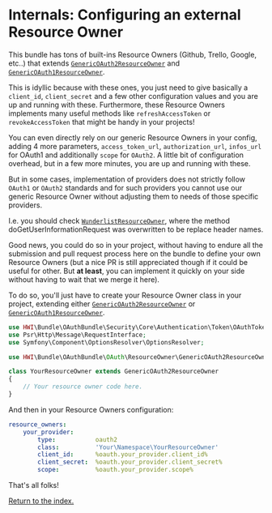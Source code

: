 Internals: Configuring an external Resource Owner
=================================================
This bundle has tons of built-ins Resource Owners (Github, Trello, Google, etc..) that extends
[`GenericOAuth2ResourceOwner`](https://github.com/hwi/HWIOAuthBundle/blob/master/OAuth/ResourceOwner/GenericOAuth2ResourceOwner.php)
and [`GenericOAuth1ResourceOwner`](https://github.com/hwi/HWIOAuthBundle/blob/master/OAuth/ResourceOwner/GenericOAuth1ResourceOwner.php).

This is idyllic because with these ones, you just need to give basically a `client_id`,
`client_secret` and a few other configuration values and you are up and running with these.
Furthermore, these Resource Owners implements many useful methods like `refreshAccessToken` or
`revokeAccessToken` that might be handy in your projects!

You can even directly rely on our generic Resource Owners in your config, adding 4 more parameters,
`access_token_url`, `authorization_url`, `infos_url` for OAuth1 and
additionally `scope` for `OAuth2`. A little bit of configuration overhead, but in a few more
minutes, you are up and running with these.

But in some cases, implementation of providers does not strictly follow `OAuth1` or `OAuth2`
standards and for such providers you cannot use our generic Resource Owner without adjusting them
to needs of those specific providers.

I.e. you should check
[`WunderlistResourceOwner`](https://github.com/hwi/HWIOAuthBundle/blob/master/OAuth/ResourceOwner/WunderlistResourceOwner.php),
where the method doGetUserInformationRequest was overwritten to be replace header names.

Good news, you could do so in your project, without having to endure all the submission and pull
request process here on the bundle to define your own Resource Owners (but a nice PR is still
appreciated though if it could be useful for other. But __at least__, you can implement it quickly
on your side without having to wait that we merge it here).

To do so, you'll just have to create your Resource Owner class in your project, extending either
[`GenericOAuth2ResourceOwner`](https://github.com/hwi/HWIOAuthBundle/blob/master/OAuth/ResourceOwner/GenericOAuth2ResourceOwner.php)
or [`GenericOAuth1ResourceOwner`](https://github.com/hwi/HWIOAuthBundle/blob/master/OAuth/ResourceOwner/GenericOAuth1ResourceOwner.php).


```php
use HWI\Bundle\OAuthBundle\Security\Core\Authentication\Token\OAuthToken;
use Psr\Http\Message\RequestInterface;
use Symfony\Component\OptionsResolver\OptionsResolver;

use HWI\Bundle\OAuthBundle\OAuth\ResourceOwner\GenericOAuth2ResourceOwner;

class YourResourceOwner extends GenericOAuth2ResourceOwner
{
    // Your resource owner code here.
}
```

And then in your Resource Owners configuration:

```yaml
resource_owners:
    your_provider:
        type:           oauth2
        class:          'Your\Namespace\YourResourceOwner'
        client_id:      %oauth.your_provider.client_id%
        client_secret:  %oauth.your_provider.client_secret%
        scope:          %oauth.your_provider.scope%
```

That's all folks!

[Return to the index.](../index.md)

